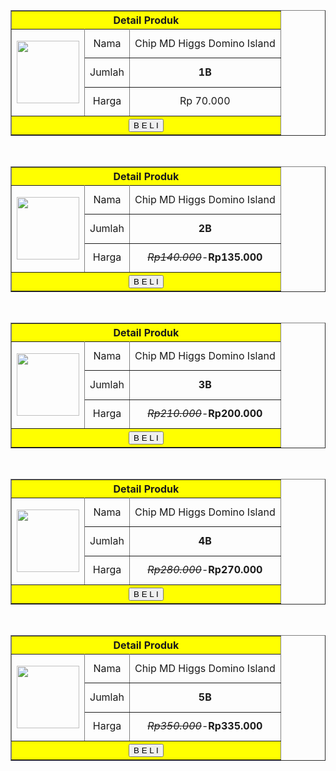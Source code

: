 <div class="separator" style="clear: both; text-align: center;"><br /></div><div style="text-align: center;"><br /></div><div style="text-align: center;"><br /></div>
  <center>
            </center><table border="1" cellpadding="5" style="text-align: center;">
        <tbody><tr><th bgcolor="yellow" colspan="5">Detail Produk</th>
        </tr>
        <tr>
            <td rowspan="4">
               <div class="separator" style="clear: both;"><a href="https://1.bp.blogspot.com/-QxhnBR7DTNY/YNR2fp-HTKI/AAAAAAAAAk4/UAYIPDDrjh4dEmfB9_ElQRy-B-W0RPGsACNcBGAsYHQ/s1080/photo_2021-06-24_18-20-38.jpg" style="display: block; padding: 1em 0px; text-align: center;"><img alt="" border="0" data-original-height="1080" data-original-width="1080" src="https://1.bp.blogspot.com/-QxhnBR7DTNY/YNR2fp-HTKI/AAAAAAAAAk4/UAYIPDDrjh4dEmfB9_ElQRy-B-W0RPGsACNcBGAsYHQ/s200/photo_2021-06-24_18-20-38.jpg" width="100" /></a></div> 
            </td>
        </tr>
        <tr>
            <td>Nama</td>
            <td>Chip MD Higgs Domino Island</td>
        </tr>
   <tr>
            <td>Jumlah</td>
            <td><b>1B</b></td>
        </tr>
        <tr>
            <td>Harga</td>
            <td>Rp 70.000</td>
        </tr>
   <tr>
            <th bgcolor="yellow" colspan="5"><a href="https://api.whatsapp.com/send?phone=6282217229350&amp;text=Halo%20Saya%20Mau%20Beli%20Chip%20Dengan%20Kode%20M'D1"><button>B E L I</button></a></th>
        </tr>
                </tbody></table>
            
        

<div style="text-align: center;"><br /></div>
<table border="1" cellpadding="5" style="text-align: center;">
        <tbody><tr>
            <th bgcolor="yellow" colspan="5">Detail Produk</th>
        </tr>
        <tr>
            <td rowspan="4">
               <div class="separator" style="clear: both;"><a href="https://1.bp.blogspot.com/-QxhnBR7DTNY/YNR2fp-HTKI/AAAAAAAAAk4/UAYIPDDrjh4dEmfB9_ElQRy-B-W0RPGsACNcBGAsYHQ/s1080/photo_2021-06-24_18-20-38.jpg" style="display: block; padding: 1em 0px; text-align: center;"><img alt="" border="0" data-original-height="1080" data-original-width="1080" src="https://1.bp.blogspot.com/-QxhnBR7DTNY/YNR2fp-HTKI/AAAAAAAAAk4/UAYIPDDrjh4dEmfB9_ElQRy-B-W0RPGsACNcBGAsYHQ/s200/photo_2021-06-24_18-20-38.jpg" width="100" /></a></div> 
            </td>
        </tr>
        <tr>
            <td>Nama</td>
            <td>Chip MD Higgs Domino Island</td>
        </tr>
   <tr>
            <td>Jumlah</td>
            <td><b>2B</b></td>
        </tr>
        <tr>
            <td>Harga</td>
            <td><strike><i>Rp140.000</i></strike>-<b>Rp135.000</b></td>
        </tr>
   <tr>
            <th bgcolor="yellow" colspan="5"><a href="https://api.whatsapp.com/send?phone=6282217229350&amp;text=Halo%20Saya%20Mau%20Beli%20Chip%20Dengan%20Kode%20M'D2"><button>B E L I</button></a></th>
        </tr>
                </tbody></table>
            
        

<div style="text-align: center;"><br /></div>

<table border="1" cellpadding="5" style="text-align: center;">
        <tbody><tr>
            <th bgcolor="yellow" colspan="5">Detail Produk</th>
        </tr>
        <tr>
            <td rowspan="4">
               <div class="separator" style="clear: both;"><a href="https://1.bp.blogspot.com/-QxhnBR7DTNY/YNR2fp-HTKI/AAAAAAAAAk4/UAYIPDDrjh4dEmfB9_ElQRy-B-W0RPGsACNcBGAsYHQ/s1080/photo_2021-06-24_18-20-38.jpg" style="display: block; padding: 1em 0px; text-align: center;"><img alt="" border="0" data-original-height="1080" data-original-width="1080" src="https://1.bp.blogspot.com/-QxhnBR7DTNY/YNR2fp-HTKI/AAAAAAAAAk4/UAYIPDDrjh4dEmfB9_ElQRy-B-W0RPGsACNcBGAsYHQ/s200/photo_2021-06-24_18-20-38.jpg" width="100" /></a></div> 
            </td>
        </tr>
        <tr>
            <td>Nama</td>
            <td>Chip MD Higgs Domino Island</td>
        </tr>
   <tr>
            <td>Jumlah</td>
            <td><b>3B</b></td>
        </tr>
        <tr>
            <td>Harga</td>
            <td><strike><i>Rp210.000</i></strike>-<b>Rp200.000</b></td>
        </tr>
   <tr>
            <th bgcolor="yellow" colspan="5"><a href="https://api.whatsapp.com/send?phone=6282217229350&amp;text=Halo%20Saya%20Mau%20Beli%20Chip%20Dengan%20Kode%20M'D3"><button>B E L I</button></a></th>
        </tr>
                </tbody></table>
            
        

<div style="text-align: center;"><br /></div>

<table border="1" cellpadding="5" style="text-align: center;">
        <tbody><tr>
            <th bgcolor="yellow" colspan="5">Detail Produk</th>
        </tr>
        <tr>
            <td rowspan="4">
               <div class="separator" style="clear: both;"><a href="https://1.bp.blogspot.com/-QxhnBR7DTNY/YNR2fp-HTKI/AAAAAAAAAk4/UAYIPDDrjh4dEmfB9_ElQRy-B-W0RPGsACNcBGAsYHQ/s1080/photo_2021-06-24_18-20-38.jpg" style="display: block; padding: 1em 0px; text-align: center;"><img alt="" border="0" data-original-height="1080" data-original-width="1080" src="https://1.bp.blogspot.com/-QxhnBR7DTNY/YNR2fp-HTKI/AAAAAAAAAk4/UAYIPDDrjh4dEmfB9_ElQRy-B-W0RPGsACNcBGAsYHQ/s200/photo_2021-06-24_18-20-38.jpg" width="100" /></a></div> 
            </td>
        </tr>
        <tr>
            <td>Nama</td>
            <td>Chip MD Higgs Domino Island</td>
        </tr>
   <tr>
            <td>Jumlah</td>
            <td><b>4B</b></td>
        </tr>
        <tr>
            <td>Harga</td>
            <td><strike><i>Rp280.000</i></strike>-<b>Rp270.000</b></td>
        </tr>
   <tr>
            <th bgcolor="yellow" colspan="5"><a href="https://api.whatsapp.com/send?phone=6282217229350&amp;text=Halo%20Saya%20Mau%20Beli%20Chip%20Dengan%20Kode%20M'D4"><button>B E L I</button></a></th>
        </tr>
                </tbody></table>
            
        

<div style="text-align: center;"><br /></div><table border="1" cellpadding="5" style="text-align: center;">
        <tbody><tr>
            <th bgcolor="yellow" colspan="5">Detail Produk</th>
        </tr>
        <tr>
            <td rowspan="4">
               <div class="separator" style="clear: both;"><a href="https://1.bp.blogspot.com/-QxhnBR7DTNY/YNR2fp-HTKI/AAAAAAAAAk4/UAYIPDDrjh4dEmfB9_ElQRy-B-W0RPGsACNcBGAsYHQ/s1080/photo_2021-06-24_18-20-38.jpg" style="display: block; padding: 1em 0px; text-align: center;"><img alt="" border="0" data-original-height="1080" data-original-width="1080" src="https://1.bp.blogspot.com/-QxhnBR7DTNY/YNR2fp-HTKI/AAAAAAAAAk4/UAYIPDDrjh4dEmfB9_ElQRy-B-W0RPGsACNcBGAsYHQ/s200/photo_2021-06-24_18-20-38.jpg" width="100" /></a></div> 
            </td>
        </tr>
        <tr>
            <td>Nama</td>
            <td>Chip MD Higgs Domino Island</td>
        </tr>
   <tr>
            <td>Jumlah</td>
            <td><b>5B</b></td>
        </tr>
        <tr>
            <td>Harga</td>
            <td><strike><i>Rp350.000</i></strike>-<b>Rp335.000</b></td>
        </tr>
   <tr>
            <th bgcolor="yellow" colspan="5"><a href="https://api.whatsapp.com/send?phone=6282217229350&amp;text=Halo%20Saya%20Mau%20Beli%20Chip%20Dengan%20Kode%20M'D5"><button>B E L I</button></a></th>
        </tr>
  </tbody></table>
            
        

<div style="text-align: center;"><br /></div><div class="separator" style="clear: both; text-align: center;"><br /></div><div style="text-align: center;"><br /></div>
